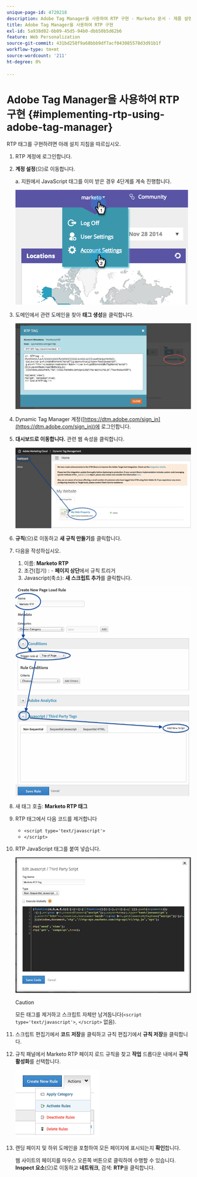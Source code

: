 ```yaml
---
unique-page-id: 4720218
description: Adobe Tag Manager을 사용하여 RTP 구현 - Marketo 문서 - 제품 설명서
title: Adobe Tag Manager을 사용하여 RTP 구현
exl-id: 5a938d02-6b09-45d5-94b0-dbb50b5d62b6
feature: Web Personalization
source-git-commit: 431bd258f9a68bbb9df7acf043085578d3d91b1f
workflow-type: tm+mt
source-wordcount: '211'
ht-degree: 0%

---
```


# Adobe Tag Manager을 사용하여 RTP 구현 {#implementing-rtp-using-adobe-tag-manager}

RTP 태그를 구현하려면 아래 설치 지침을 따르십시오.

1. RTP 계정에 로그인합니다.

1. **계정 설정**(으)로 이동합니다.

   a. 지원에서 JavaScript 태그를 이미 받은 경우 4단계를 계속 진행합니다.

   ![](assets/image2014-11-30-15-3a19-3a21-4.png)

1. 도메인에서 관련 도메인을 찾아 **태그 생성**&#x200B;을 클릭합니다.

   ![](assets/image2014-11-30-15-3a20-3a17-4.png)

1. Dynamic Tag Manager 계정([https://dtm.adobe.com/sign_in](https://dtm.adobe.com/sign_in))에 로그인합니다.

1. **대시보드로 이동합니다.** 관련 웹 속성을 클릭합니다.

   ![](assets/image2014-12-3-17-3a58-3a17.png)

1. **규칙**(으)로 이동하고 **새 규칙 만들기**&#x200B;를 클릭합니다.

1. 다음을 작성하십시오.

   1. 이름: **Marketo RTP**
   1. 조건(접기) : - **페이지 상단**&#x200B;에서 규칙 트리거
   1. Javascript(축소): **새 스크립트 추가**&#x200B;를 클릭합니다.

   ![](assets/image2014-12-3-17-3a59-3a40.png)

1. 새 태그 호출: **Marketo RTP 태그**

1. RTP 태그에서 다음 코드를 제거합니다

   * `<script type='text/javascript'>`
   * `</script>`

1. RTP JavaScript 태그를 붙여 넣습니다.

   ![](assets/image2014-12-3-18-3a3-3a45.png)

   >[!CAUTION]
   >
   >모든 태그를 제거하고 스크립트 자체만 남겨둡니다(`<script type='text/javascript'>`, `</script>` 없음).

1. 스크립트 편집기에서 **코드 저장**&#x200B;을 클릭하고 규칙 편집기에서 **규칙 저장**&#x200B;을 클릭합니다.

1. 규칙 패널에서 Marketo RTP 페이지 로드 규칙을 찾고 **작업** 드롭다운 내에서 **규칙 활성화**&#x200B;를 선택합니다.

   ![](assets/image2014-12-3-18-3a4-3a14.png)

1. 랜딩 페이지 및 하위 도메인을 포함하여 모든 페이지에 표시되는지 **확인**&#x200B;합니다.

   웹 사이트의 페이지를 마우스 오른쪽 버튼으로 클릭하여 수행할 수 있습니다. **Inspect 요소**(으)로 이동하고 **네트워크**, 검색: **RTP**&#x200B;을 클릭합니다.
